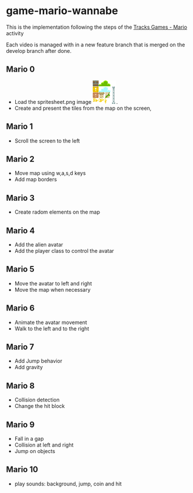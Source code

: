 # game-mario-wannabe

This is the implementation following the steps of the
[Tracks Games - Mario](https://cs50.harvard.edu/x/2020/tracks/games/) activity

Each video is managed with in a new feature branch that is merged on the develop branch after done.

## Mario 0

+ Load the spritesheet.png image ![spritesheet.png](graphics/spritesheet.png).
+ Create and present the tiles from the map on the screen,

## Mario 1

+ Scroll the screen to the left

## Mario 2

+ Move map using w,a,s,d keys
+ Add map borders

## Mario 3

+ Create radom elements on the map

## Mario 4

+ Add the alien avatar
+ Add the player class to control the avatar

## Mario 5

+ Move the avatar to left and right
+ Move the map when necessary

## Mario 6

+ Animate the avatar movement
+ Walk to the left and to the right

## Mario 7

+ Add Jump behavior
+ Add gravity

## Mario 8

+ Collision detection
+ Change the hit block

## Mario 9

+ Fall in a gap
+ Collision at left and right
+ Jump on objects

## Mario 10

+ play sounds: background, jump, coin and hit